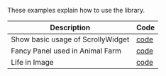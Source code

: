 These examples explain how to use the library.

| Description                              | Code |
| -----------                              | --------- |
| Show basic usage of ScrollyWidget | [code](https://github.com/mdg-iitr/scrollytell/tree/master/example/basic_usage)      |
| Fancy Panel used in Animal Farm | [code](https://github.com/mdg-iitr/scrollytell/tree/master/example/animal_farm)      |
| Life in Image | [code](https://github.com/mdg-iitr/scrollytell/tree/master/StoryTeller/story_teller)

